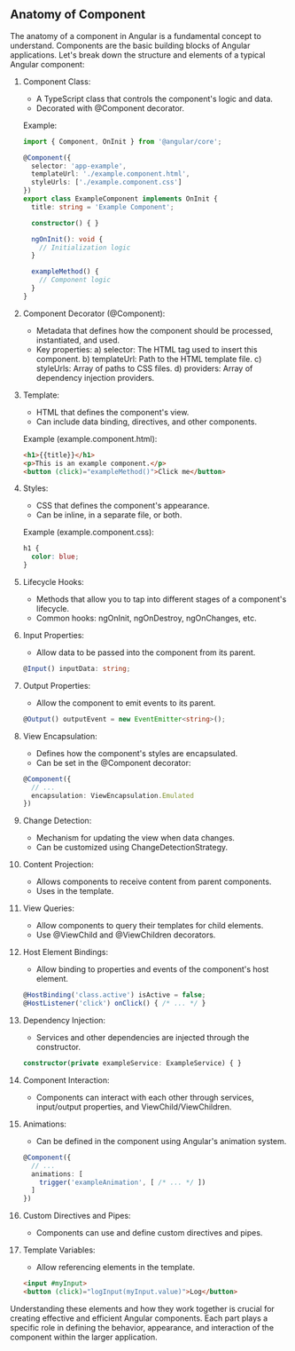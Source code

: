 ## Anatomy of Component

The anatomy of a component in Angular is a fundamental concept to understand. Components are the basic building blocks of Angular applications. Let's break down the structure and elements of a typical Angular component:

1. Component Class:
   - A TypeScript class that controls the component's logic and data.
   - Decorated with @Component decorator.

   Example:
   ```typescript
   import { Component, OnInit } from '@angular/core';

   @Component({
     selector: 'app-example',
     templateUrl: './example.component.html',
     styleUrls: ['./example.component.css']
   })
   export class ExampleComponent implements OnInit {
     title: string = 'Example Component';

     constructor() { }

     ngOnInit(): void {
       // Initialization logic
     }

     exampleMethod() {
       // Component logic
     }
   }
   ```

2. Component Decorator (@Component):
   - Metadata that defines how the component should be processed, instantiated, and used.
   - Key properties:
     a) selector: The HTML tag used to insert this component.
     b) templateUrl: Path to the HTML template file.
     c) styleUrls: Array of paths to CSS files.
     d) providers: Array of dependency injection providers.

3. Template:
   - HTML that defines the component's view.
   - Can include data binding, directives, and other components.

   Example (example.component.html):
   ```html
   <h1>{{title}}</h1>
   <p>This is an example component.</p>
   <button (click)="exampleMethod()">Click me</button>
   ```

4. Styles:
   - CSS that defines the component's appearance.
   - Can be inline, in a separate file, or both.

   Example (example.component.css):
   ```css
   h1 {
     color: blue;
   }
   ```

5. Lifecycle Hooks:
   - Methods that allow you to tap into different stages of a component's lifecycle.
   - Common hooks: ngOnInit, ngOnDestroy, ngOnChanges, etc.

6. Input Properties:
   - Allow data to be passed into the component from its parent.
   ```typescript
   @Input() inputData: string;
   ```

7. Output Properties:
   - Allow the component to emit events to its parent.
   ```typescript
   @Output() outputEvent = new EventEmitter<string>();
   ```

8. View Encapsulation:
   - Defines how the component's styles are encapsulated.
   - Can be set in the @Component decorator:
   ```typescript
   @Component({
     // ...
     encapsulation: ViewEncapsulation.Emulated
   })
   ```

9. Change Detection:
   - Mechanism for updating the view when data changes.
   - Can be customized using ChangeDetectionStrategy.

10. Content Projection:
    - Allows components to receive content from parent components.
    - Uses <ng-content> in the template.

11. View Queries:
    - Allow components to query their templates for child elements.
    - Use @ViewChild and @ViewChildren decorators.

12. Host Element Bindings:
    - Allow binding to properties and events of the component's host element.
    ```typescript
    @HostBinding('class.active') isActive = false;
    @HostListener('click') onClick() { /* ... */ }
    ```

13. Dependency Injection:
    - Services and other dependencies are injected through the constructor.
    ```typescript
    constructor(private exampleService: ExampleService) { }
    ```

14. Component Interaction:
    - Components can interact with each other through services, input/output properties, and ViewChild/ViewChildren.

15. Animations:
    - Can be defined in the component using Angular's animation system.
    ```typescript
    @Component({
      // ...
      animations: [
        trigger('exampleAnimation', [ /* ... */ ])
      ]
    })
    ```

16. Custom Directives and Pipes:
    - Components can use and define custom directives and pipes.

17. Template Variables:
    - Allow referencing elements in the template.
    ```html
    <input #myInput>
    <button (click)="logInput(myInput.value)">Log</button>
    ```

Understanding these elements and how they work together is crucial for creating effective and efficient Angular components. Each part plays a specific role in defining the behavior, appearance, and interaction of the component within the larger application.
